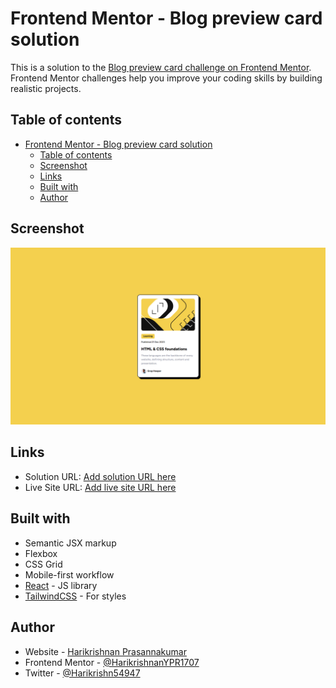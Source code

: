 # Frontend Mentor - Blog preview card solution

This is a solution to the [Blog preview card challenge on Frontend Mentor](https://www.frontendmentor.io/challenges/blog-preview-card-ckPaj01IcS). Frontend Mentor challenges help you improve your coding skills by building realistic projects.

## Table of contents

- [Frontend Mentor - Blog preview card solution](#frontend-mentor---blog-preview-card-solution)
  - [Table of contents](#table-of-contents)
  - [Screenshot](#screenshot)
  - [Links](#links)
  - [Built with](#built-with)
  - [Author](#author)

## Screenshot

![](./screenshot.png)

## Links

- Solution URL: [Add solution URL here](https://github.com/HarikrishnanYPR1707/blog-preview-card-main)
- Live Site URL: [Add live site URL here](https://blog-preview-card-b62tw1xfm-harikrishnanypr1707.vercel.app/)

## Built with

- Semantic JSX markup
- Flexbox
- CSS Grid
- Mobile-first workflow
- [React](https://reactjs.org/) - JS library
- [TailwindCSS](https://tailwindcss.com/) - For styles

## Author

- Website - [Harikrishnan Prasannakumar](https://harikrishnanprasannakumar.vercel.app/)
- Frontend Mentor - [@HarikrishnanYPR1707](https://www.frontendmentor.io/profile/HarikrishnanYPR1707)
- Twitter - [@Harikrishn54947](https://twitter.com/Harikrishn54947)
